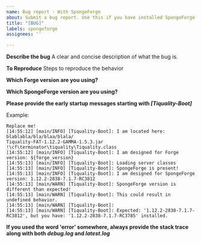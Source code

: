 ```yaml
---
name: Bug report - With SpongeForge
about: Submit a bug report. Use this if you have installed SpongeForge
title: "[BUG]"
labels: spongeforge
assignees: ''

---
```


**Describe the bug**
A clear and concise description of what the bug is.

**To Reproduce**
Steps to reproduce the behavior

**Which Forge version are you using?**

**Which SpongeForge version are you using?**

**Please provide the early startup messages starting with _[Tiquality-Boot]_**
<!-- This is needed to ensure that you read my the messages and are not putting out a report when it clearly states that the SpongeForge versions do not match -->
Example:
```
Replace me!
[14:55:12] [main/INFO] [Tiquality-Boot]: I am located here: blablabla/bla/blaa/blala/
Tiquality-FAT-1.12.2-GAMMA-1.5.3.jar
!\cf\terminator\tiquality\Tiquality.class
[14:55:12] [main/INFO] [Tiquality-Boot]: I am designed for Forge version: ${forge_version}
[14:55:13] [main/INFO] [Tiquality-Boot]: Loading server classes
[14:55:13] [main/INFO] [Tiquality-Boot]: SpongeForge is present!
[14:55:13] [main/INFO] [Tiquality-Boot]: I am designed for SpongeForge version: 1.12.2-2838-7.1.7-RC3812
[14:55:13] [main/WARN] [Tiquality-Boot]: SpongeForge version is different than expected!
[14:55:13] [main/WARN] [Tiquality-Boot]: This could result in undefined behavior.
[14:55:13] [main/WARN] [Tiquality-Boot]: 
[14:55:13] [main/WARN] [Tiquality-Boot]: Expected: '1.12.2-2838-7.1.7-RC3812', but you have: '1.12.2-2838-7.1.7-RC3785' installed.
```

**If you used the word 'error' somewhere, always provide the stack trace along with both _debug.log_ and _latest.log_**
